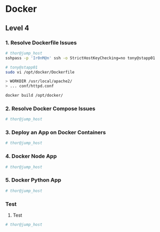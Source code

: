 # Docker

## Level 4

### 1. Resolve Dockerfile Issues

```bash
# thor@jump_host
sshpass -p 'Ir0nM@n' ssh -o StrictHostKeyChecking=no tony@stapp01

# tony@stapp01
sudo vi /opt/docker/Dockerfile

> WORKDIR /usr/local/apache2/
> ... conf/httpd.conf

docker build /opt/docker/
```



### 2. Resolve Docker Compose Issues

```bash
# thor@jump_host

```



### 3. Deploy an App on Docker Containers

```bash
# thor@jump_host

```



### 4. Docker Node App

```bash
# thor@jump_host

```



### 5. Docker Python App

```bash
# thor@jump_host

```



### Test

1. Test

```bash
# thor@jump_host

```

